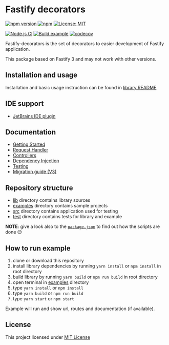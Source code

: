 # Fastify decorators
[![npm version](https://badge.fury.io/js/fastify-decorators.svg?colorB=brightgreen)](https://www.npmjs.com/package/fastify-decorators)
[![npm](https://img.shields.io/npm/dm/fastify-decorators.svg?colorB=brightgreen)](https://www.npmjs.com/package/fastify-decorators)
[![License: MIT](https://img.shields.io/badge/License-MIT-brightgreen.svg)](https://opensource.org/licenses/MIT)

[![Node.js CI](https://github.com/L2jLiga/fastify-decorators/workflows/Node.js%20CI/badge.svg)](https://github.com/L2jLiga/fastify-decorators/actions?query=workflow%3A%22Node.js+CI%22)
[![Build example](https://github.com/L2jLiga/fastify-decorators/workflows/Build%20example/badge.svg)](https://github.com/L2jLiga/fastify-decorators/actions?query=workflow%3A%22Build+example%22)
[![codecov](https://codecov.io/gh/L2jLiga/fastify-decorators/branch/v3/graph/badge.svg)](https://codecov.io/gh/L2jLiga/fastify-decorators)

Fastify-decorators is the set of decorators to easier development of Fastify application.

This package based on Fastify 3 and may not work with other versions.

## Installation and usage

Installation and basic usage instruction can be found in [library README]

## IDE support

- [JetBrains IDE plugin]

## Documentation

- [Getting Started]
- [Request Handler]
- [Controllers]
- [Dependency Injection]
- [Testing]
- [Migration guide (V3)]

## Repository structure

- [lib] directory contains library sources
- [examples] directory contains sample projects
- [src] directory contains application used for testing
- [test] directory contains tests for library and example

**NOTE**: give a look also to the [`package.json`] to find out how the scripts are done 😉

## How to run example

1. clone or download this repository
1. install library dependencies by running `yarn install` or `npm install` in root directory
1. build library by running `yarn build` or `npm run build` in root directory
1. open terminal in [examples] directory
1. type `yarn install` or `npm install`
1. type `yarn build` or `npm run build`
1. type `yarn start` or `npm start`

Example will run and show url, routes and documentation (if available).

## License

This project licensed under [MIT License]

[library README]: ./lib/README.md
[JetBrains IDE plugin]: https://plugins.jetbrains.com/plugin/13801-fastify-decorators
[lib]: ./lib
[examples]: ./examples
[src]: ./src
[test]: ./test
[`package.json`]: ./package.json
[Getting Started]: ./lib/docs/Getting-Started.md
[Request Handler]: ./lib/docs/Request-Handlers.md
[Controllers]: ./lib/docs/Controllers.md
[Dependency Injection]: ./lib/docs/Dependency-Injection.md
[Testing]: ./lib/docs/Testing.md
[Migration guide (V3)]: ./lib/docs/Migration-to-v3.md
[MIT License]: https://github.com/L2jLiga/fastify-decorators/blob/master/LICENSE
